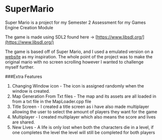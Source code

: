 # SuperMario

Super Mario is a project for my Semester 2 Assessment for my Games Engine Creation Module

The game is made using SDL2 found here -> [https://www.libsdl.org/](https://www.libsdl.org/)

The game is based off of Super Mario, and I used a emulated version on a [website](https://supermarioemulator.com/mario.php) as my inspiration. The whole point of the project was to make the original mario with no screen scrolling however I wanted to challenge myself further.

###Extra Features
1. Changing Window icon - The icon is assigned randomly when the window is created.
2. Map Generation From Txt files - The map and its assets are all loaded in from a txt file in the MapLoader.cpp file
3. Title Screen - I created a title screen as i have also made multiplayer allowing the user to select the amount of players they want for the game
4. Multiplayer - I created multiplayer which also means the score and lives are shared.
5. New Lives - A life is only lost when both the characters die in a level, if one completes the level the level will still be completed for both players
